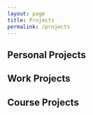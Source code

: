 ```yaml
---
layout: page
title: Projects
permalink: /projects
---
```


## Personal Projects

## Work Projects

## Course Projects
